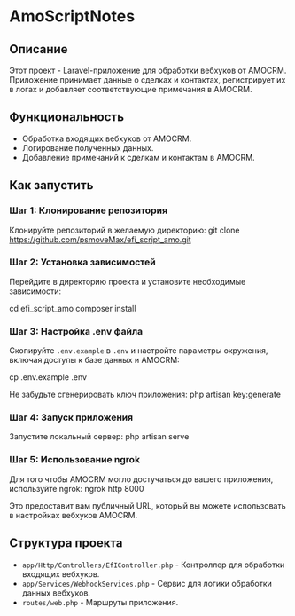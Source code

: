 # AmoScriptNotes

## Описание

Этот проект - Laravel-приложение для обработки вебхуков от AMOCRM. Приложение принимает данные о сделках и контактах, регистрирует их в логах и добавляет соответствующие примечания в AMOCRM.

## Функциональность

- Обработка входящих вебхуков от AMOCRM.
- Логирование полученных данных.
- Добавление примечаний к сделкам и контактам в AMOCRM.

## Как запустить

### Шаг 1: Клонирование репозитория

Клонируйте репозиторий в желаемую директорию:
git clone https://github.com/psmoveMax/efi_script_amo.git


### Шаг 2: Установка зависимостей

Перейдите в директорию проекта и установите необходимые зависимости:

cd efi_script_amo
composer install


### Шаг 3: Настройка .env файла

Скопируйте `.env.example` в `.env` и настройте параметры окружения, включая доступы к базе данных и AMOCRM:

cp .env.example .env


Не забудьте сгенерировать ключ приложения:
php artisan key:generate


### Шаг 4: Запуск приложения

Запустите локальный сервер:
php artisan serve


### Шаг 5: Использование ngrok

Для того чтобы AMOCRM могло достучаться до вашего приложения, используйте ngrok:
ngrok http 8000


Это предоставит вам публичный URL, который вы можете использовать в настройках вебхуков AMOCRM.

## Структура проекта

- `app/Http/Controllers/EfIController.php` - Контроллер для обработки входящих вебхуков.
- `app/Services/WebhookServices.php` - Сервис для логики обработки данных вебхуков.
- `routes/web.php` - Маршруты приложения.





